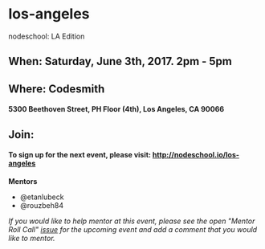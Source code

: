 los-angeles
===========

nodeschool: LA Edition

## When: Saturday, June 3th, 2017. 2pm - 5pm

## Where: Codesmith
####  5300 Beethoven Street, PH Floor (4th), Los Angeles, CA 90066

## Join:
#### To sign up for the next event, please visit: http://nodeschool.io/los-angeles

**Mentors**
* @etanlubeck
* @rouzbeh84

_If you would like to help mentor at this event, please see the open "Mentor Roll Call" [issue](https://github.com/nodeschool/los-angeles/issues) for the upcoming event and add a comment that you would like to mentor._


